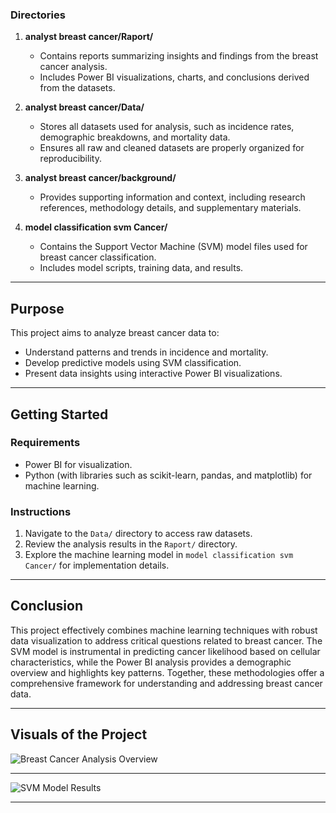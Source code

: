 
### Directories

1. **analyst breast cancer/Raport/**

   - Contains reports summarizing insights and findings from the breast cancer analysis.
   - Includes Power BI visualizations, charts, and conclusions derived from the datasets.

2. **analyst breast cancer/Data/**

   - Stores all datasets used for analysis, such as incidence rates, demographic breakdowns, and mortality data.
   - Ensures all raw and cleaned datasets are properly organized for reproducibility.

3. **analyst breast cancer/background/**

   - Provides supporting information and context, including research references, methodology details, and supplementary materials.

4. **model classification svm Cancer/**

   - Contains the Support Vector Machine (SVM) model files used for breast cancer classification.
   - Includes model scripts, training data, and results.

---

## Purpose

This project aims to analyze breast cancer data to:

- Understand patterns and trends in incidence and mortality.
- Develop predictive models using SVM classification.
- Present data insights using interactive Power BI visualizations.

---

## Getting Started

### Requirements

- Power BI for visualization.
- Python (with libraries such as scikit-learn, pandas, and matplotlib) for machine learning.

### Instructions

1. Navigate to the `Data/` directory to access raw datasets.
2. Review the analysis results in the `Raport/` directory.
3. Explore the machine learning model in `model classification svm Cancer/` for implementation details.

---

## Conclusion

This project effectively combines machine learning techniques with robust data visualization to address critical questions related to breast cancer. The SVM model is instrumental in predicting cancer likelihood based on cellular characteristics, while the Power BI analysis provides a demographic overview and highlights key patterns. Together, these methodologies offer a comprehensive framework for understanding and addressing breast cancer data.

---

## Visuals of the Project

![Breast Cancer Analysis Overview](images/BREAST_CANCER_1.png)  


---

![SVM Model Results](images/SVM_MODEL.png)  

---
